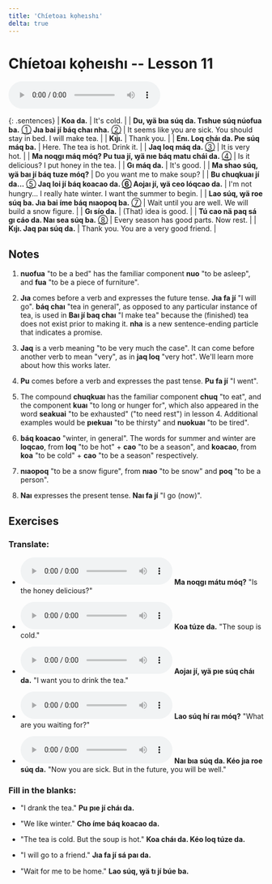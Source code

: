 ```yaml
---
title: 'Chíetoaı kọheıshı'
delta: true
---
```

# **Chíetoaı kọheıshı** -- Lesson 11

<audio id="mainaudio" controls src="lesson.mp3"></audio>

{: .sentences}
| **Koa da.** | It's cold. |
| **Du, ꝡä bıa súq da. Tıshue súq núofua ba.** [①](#fn-1) **Jıa bai jí báq chaı nha.** [②](#fn-2) | It seems like you are sick. You should stay in bed. I will make tea.  |
| **Kıjı.** | Thank you. |
| **Enı. Loq cháı da. Pıe súq máq ba.** | Here. The tea is hot. Drink it. |
| **Jaq loq máq da.** [③](#fn-3) | It is very hot. |
| **Ma noqgı máq móq? Pu tua jí, ꝡä nıe báq matu chái da.** [④](#fn-4) | Is it delicious? I put honey in the tea. |
| **Gı máq da.** | It's good. |
| **Ma shao súq, ꝡä baı jí báq tuze móq?** | Do you want me to make soup? |
| **Bu chuqkuaı jí da...** [⑤](#fn-5) **Jaq loi jí báq koacao da. [⑥](#fn-6) Aojaı jí, ꝡä ceo lóqcao da.**  | I'm not hungry... I really hate winter. I want the summer to begin. |
| **Lao súq, ꝡä roe súq ba. Jıa bai íme báq nıaopoq ba.** [⑦](#fn-7) | Wait until you are well. We will build a snow figure. |
| **Gı sío da.** | (That) idea is good. |
| **Tú cao nä paq sá gı cáo da. Naı sea súq ba.** [⑧](#fn-8) | Every season has good parts. Now rest. |
| **Kıjı. Jaq paı súq da.** | Thank you. You are a very good friend. |

## Notes

1. <a name="fn-1" /> **nuofua** "to be a bed" has the familiar component **nuo** "to be asleep", and **fua** "to be a piece of furniture".

2. <a name="fn-2" /> **Jıa** comes before a verb and expresses the future tense. **Jıa fa jí** "I will go". **báq chaı** "tea in general", as opposed to any particular instance of tea, is used in **Baı jí baq chaı** "I make tea" because the (finished) tea does not exist prior to making it. **nha** is a new sentence-ending particle that indicates a promise.

3. <a name="fn-3" /> **Jaq** is a verb meaning "to be very much the case". It can come before another verb to mean "very", as in **jaq loq** "very hot". We'll learn more about how this works later.

4. <a name="fn-4" /> **Pu** comes before a verb and expresses the past tense. **Pu fa jí** "I went".

5. <a name="fn-5" /> The compound **chuqkuaı** has the familiar component **chuq** "to eat", and the component **kuaı** "to long or hunger for", which also appeared in the word **seakuai** "to be exhausted" ("to need rest") in lesson 4. Additional examples would be **pıekuaı** "to be thirsty" and **nuokuaı** "to be tired".

6. <a name="fn-6" /> **báq koacao** "winter, in general". The words for summer and winter are **loqcao**, from **loq** "to be hot" + **cao** "to be a season", and **koacao**, from **koa** "to be cold" + **cao** "to be a season" respectively.

7. <a name="fn-7" /> **nıaopoq** "to be a snow figure", from **nıao** "to be snow" and **poq** "to be a person".

8. <a name="fn-8" /> **Naı** expresses the present tense. **Naı fa jí** "I go (now)".

## Exercises

### Translate:

- <audio controls src="ex1.mp3"></audio>
  **Ma noqgı mátu móq?**
  <span class="spoiler" tabindex=0>"Is the honey delicious?"</span>

- <audio controls src="ex2.mp3"></audio>
  **Koa túze da.**
  <span class="spoiler" tabindex=0>"The soup is cold."</span>

- <audio controls src="ex3.mp3"></audio>
  **Aojaı jí, ꝡä pıe súq cháı da.**
  <span class="spoiler" tabindex=0>"I want you to drink the tea."</span>

- <audio controls src="ex4.mp3"></audio>
  **Lao súq hí raı móq?**
  <span class="spoiler" tabindex=0>"What are you waiting for?"</span>

- <audio controls src="ex5.mp3"></audio>
  **Naı bıa súq da. Kéo jıa roe súq da.**
  <span class="spoiler" tabindex=0>"Now you are sick. But in the future, you will be well."</span>

### Fill in the blanks:

- "I drank the tea."
  **<span class="spoiler" tabindex=0>Pu</span> pıe jí <span class="spoiler" tabindex=0>cháı</span> da.**

- "We like winter."
  **Cho <span class="spoiler" tabindex=0>íme</span> báq <span class="spoiler" tabindex=0>koacao</span> da.**

- "The tea is cold. But the soup is hot."
  **<span class="spoiler" tabindex=0>Koa</span> cháı da. Kéo <span class="spoiler" tabindex=0>loq</span> túze da.**

- "I will go to a friend."
  **<span class="spoiler" tabindex=0>Jıa</span> fa jí sá <span class="spoiler" tabindex=0>paı</span> da.**

- "Wait for me to be home."
  **<span class="spoiler" tabindex=0>Lao</span> súq, ꝡä <span class="spoiler" tabindex=0>tı</span> jí búe <span class="spoiler" tabindex=0>ba</span>.**
